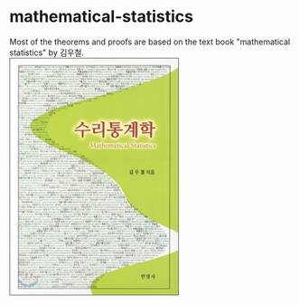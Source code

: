 # mathematical-statistics
Most of the theorems and proofs are based on the text book "mathematical statistics" by 김우철.
<br />
<img align="middle" width="300" src="https://github.com/seanie12/mathematical-statistics/blob/master/images/book.png">


